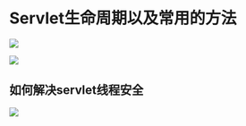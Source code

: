 # Servlet生命周期以及常用的方法


![](https://oscimg.oschina.net/oscnet/up-d40d39e0b9a55518d733992c0d4ac99eec1.png)

![](https://oscimg.oschina.net/oscnet/up-7769bff8a8b1626432185748dbbef298786.png)


## 如何解决servlet线程安全

![](https://oscimg.oschina.net/oscnet/up-2b75372b13bdbfb2015a2026ab03304cc33.png)